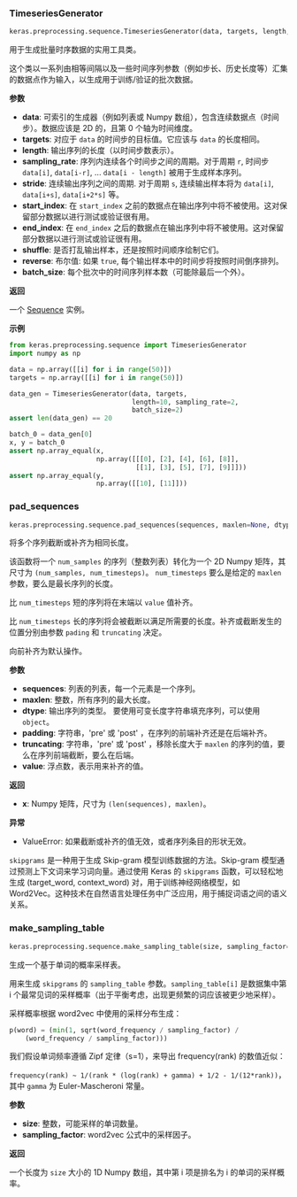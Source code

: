 ### TimeseriesGenerator

```py
keras.preprocessing.sequence.TimeseriesGenerator(data, targets, length, sampling_rate=1, stride=1, start_index=0, end_index=None, shuffle=False, reverse=False, batch_size=128)
```

用于生成批量时序数据的实用工具类。

这个类以一系列由相等间隔以及一些时间序列参数（例如步长、历史长度等）汇集的数据点作为输入，以生成用于训练/验证的批次数据。

**参数**

-   **data**: 可索引的生成器（例如列表或 Numpy 数组），包含连续数据点（时间步）。数据应该是 2D 的，且第 0 个轴为时间维度。
-   **targets**: 对应于 `data` 的时间步的目标值。它应该与 `data` 的长度相同。
-   **length**: 输出序列的长度（以时间步数表示）。
-   **sampling_rate**: 序列内连续各个时间步之间的周期。对于周期 `r`, 时间步 `data[i]`, `data[i-r]`, ... `data[i - length]` 被用于生成样本序列。
-   **stride**: 连续输出序列之间的周期. 对于周期 `s`, 连续输出样本将为 `data[i]`, `data[i+s]`, `data[i+2*s]` 等。
-   **start_index**: 在 `start_index` 之前的数据点在输出序列中将不被使用。这对保留部分数据以进行测试或验证很有用。
-   **end_index**: 在 `end_index` 之后的数据点在输出序列中将不被使用。这对保留部分数据以进行测试或验证很有用。
-   **shuffle**: 是否打乱输出样本，还是按照时间顺序绘制它们。
-   **reverse**: 布尔值: 如果 `true`, 每个输出样本中的时间步将按照时间倒序排列。
-   **batch_size**: 每个批次中的时间序列样本数（可能除最后一个外）。

**返回**

一个 [Sequence](https://keras.io/zh/utils/#sequence) 实例。

**示例**

```py
from keras.preprocessing.sequence import TimeseriesGenerator
import numpy as np

data = np.array([[i] for i in range(50)])
targets = np.array([[i] for i in range(50)])

data_gen = TimeseriesGenerator(data, targets,
                               length=10, sampling_rate=2,
                               batch_size=2)
assert len(data_gen) == 20

batch_0 = data_gen[0]
x, y = batch_0
assert np.array_equal(x,
                      np.array([[[0], [2], [4], [6], [8]],
                                [[1], [3], [5], [7], [9]]]))
assert np.array_equal(y,
                      np.array([[10], [11]]))
```

### pad_sequences

```python
keras.preprocessing.sequence.pad_sequences(sequences, maxlen=None, dtype='int32', padding='pre', truncating='pre', value=0.0)
```

将多个序列截断或补齐为相同长度。

该函数将一个 `num_samples` 的序列（整数列表）转化为一个 2D Numpy 矩阵，其尺寸为 `(num_samples, num_timesteps)`。 `num_timesteps` 要么是给定的 `maxlen` 参数，要么是最长序列的长度。

比 `num_timesteps` 短的序列将在末端以 `value` 值补齐。

比 `num_timesteps` 长的序列将会被截断以满足所需要的长度。补齐或截断发生的位置分别由参数 `pading` 和 `truncating` 决定。

向前补齐为默认操作。

**参数**

-   **sequences**: 列表的列表，每一个元素是一个序列。
-   **maxlen**: 整数，所有序列的最大长度。
-   **dtype**: 输出序列的类型。 要使用可变长度字符串填充序列，可以使用 `object`。
-   **padding**: 字符串，'pre' 或 'post' ，在序列的前端补齐还是在后端补齐。
-   **truncating**: 字符串，'pre' 或 'post' ，移除长度大于 `maxlen` 的序列的值，要么在序列前端截断，要么在后端。
-   **value**: 浮点数，表示用来补齐的值。

**返回**

-   **x**: Numpy 矩阵，尺寸为 `(len(sequences), maxlen)`。

**异常**

-   ValueError: 如果截断或补齐的值无效，或者序列条目的形状无效。


`skipgrams` 是一种用于生成 Skip-gram 模型训练数据的方法。Skip-gram 模型通过预测上下文词来学习词向量。通过使用 Keras 的 `skipgrams` 函数，可以轻松地生成 (target_word, context_word) 对，用于训练神经网络模型，如 Word2Vec。这种技术在自然语言处理任务中广泛应用，用于捕捉词语之间的语义关系。



### make_sampling_table

```py
keras.preprocessing.sequence.make_sampling_table(size, sampling_factor=1e-05)
```

生成一个基于单词的概率采样表。

用来生成 `skipgrams` 的 `sampling_table` 参数。`sampling_table[i]` 是数据集中第 i 个最常见词的采样概率（出于平衡考虑，出现更频繁的词应该被更少地采样）。

采样概率根据 word2vec 中使用的采样分布生成：

```py
p(word) = (min(1, sqrt(word_frequency / sampling_factor) /
    (word_frequency / sampling_factor)))
```

我们假设单词频率遵循 Zipf 定律（s=1），来导出 frequency(rank) 的数值近似：

`frequency(rank) ~ 1/(rank * (log(rank) + gamma) + 1/2 - 1/(12*rank))`，其中 `gamma` 为 Euler-Mascheroni 常量。

**参数**

-   **size**: 整数，可能采样的单词数量。
-   **sampling_factor**: word2vec 公式中的采样因子。

**返回**

一个长度为 `size` 大小的 1D Numpy 数组，其中第 i 项是排名为 i 的单词的采样概率。
<!--stackedit_data:
eyJoaXN0b3J5IjpbLTQwNzI5NTY5Ml19
-->